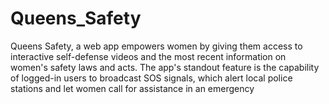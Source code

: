 # Queens_Safety
Queens Safety, a web app empowers women by giving them access to interactive self-defense videos and the most recent information on women's safety laws and acts. The app's standout feature is the capability of logged-in users to broadcast SOS signals, which alert local police stations and let women call for assistance in an emergency
